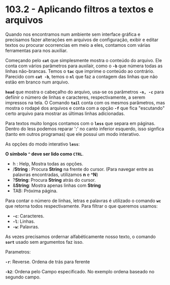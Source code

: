 # 103.2 - Aplicando filtros a textos e arquivos

Quando nos encontramos num ambiente sem interface gráfica e precisamos fazer alterações em arquivos de configuração, exibir e editar textos ou procurar ocorrencias em meio a eles, contamos com várias ferramentas para nos auxiliar.



Começando pelo **`cat`** que simplesmente mostra o conteúdo do arquivo. Ele conta com vários parâmetros para auxilair, como o **`-b`** que númera todas as linhas não-brancas. Temos o **`tac`** que imprime o conteúdo ao contrário.  Parecido com **`cat -b`**, temos o **`nl`** que faz a contagem das linhas que não estão em branco num arquivo.



**`head`**  que mostra o cabeçalho do arquivo, usa-se os parâmetros **`-n, -c`** para defiinir o número de linhas e caracteres, respectivamente, a serem impressos na tela. O Comando **`tail`** conta com os mesmos parâmetros, mas mostra o rodapé dos arquivos e conta com a opção **`-f`** que fica "escutando" certo arquivo para mostrar as últimas linhas adicionadas. 



Para textos muito longos contamos com o **`less`** que separa em páginas. Dentro do less podemos reparar '**:**' no canto inferior esquerdo, isso signfica (tanto em outros programas) que ele possui um modo interativo.



As opções do modo interativo **`less`**:



**O símbolo `^` deve ser lido como `CTRL`**.



* h : Help, Mostra todas as opções.
* /**String** : Procura **String** na frente do cursor.  (Para navegar entre as palavras encontradas, utilizamos **n** e **^N**)
* ?**String**: Procura **String** atrás do cursor.
* &**String**: Mostra apenas linhas com **String**
* TAB: Próxima página.



Para contar o número de linhas, letras e palavras é utilizado o comando **`wc`** que retorna todos respectivamente. Para filtrar o que queremos usamos:

* **`-c`**: Caracteres.
* **`-l`**: Linhas.
* **`-w`**: Palavras.







As vezes precisamos ordernar alfabéticamente nosso texto, o comando **`sort`** usado sem argumentos  faz isso.

Parametros:

**`-r`**: Reverse. Ordena de trás para ferente

**`-k2`**: Ordena pelo Campo especificado. No exemplo ordena baseado no segundo campo.



